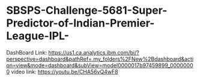 # SBSPS-Challenge-5681-Super-Predictor-of-Indian-Premier-League-IPL-
DashBoard Link: https://us1.ca.analytics.ibm.com/bi/?perspective=dashboard&pathRef=.my_folders%2FNew%2Bdashboard&action=view&mode=dashboard&subView=model0000017b97459899_00000000
video link: https://youtu.be/CHA56vQ4wF8
